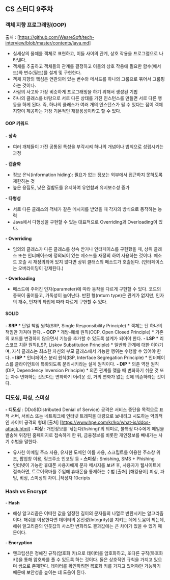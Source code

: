 ## CS 스터디 9주차

### 객체 지향 프로그래밍(OOP)
출처 : [https://github.com/WeareSoft/tech-interview/blob/master/contents/java.md]
* 실세상의 물체를 객체로 표현하고, 이들 사이의 관계, 상호 작용을 프로그램으로 나타낸다.
* 객체를 추출하고 객체들의 관계를 결정하고 이들의 상호 작용에 필요한 함수(메서드)와 변수(필드)를 설계 및 구현한다.
* 객체 지향의 핵심은 연관되어 있는 변수와 메서드를 하나의 그룹으로 묶어서 그룹핑하는 것이다.
* 사람의 사고와 가장 비슷하게 프로그래밍을 하기 위해서 생성된 기법
* 하나의 클래스를 바탕으로 서로 다른 상태를 가진 인스턴스를 만들면 서로 다른 행동을 하게 된다. 즉, 하나의 클래스가 여러 개의 인스턴스가 될 수 있다는 점이 객체 지향이 제공하는 가장 기본적인 재활용성이라고 할 수 있다.

#### OOP 키워드
  **- 상속**
  * 여러 개체들이 가진 공통된 특성을 부각시켜 하나의 개념이나 법칙으로 성립시키는 과정

  **- 캡슐화**
  * 정보 은닉(information hiding): 필요가 없는 정보는 외부에서 접근하지 못하도록 제한하는 것
  * 높은 응집도, 낮은 결합도를 유지하여 유연함과 유지보수성 증가

  **- 다형성**
  * 서로 다른 클래스의 객체가 같은 메시지를 받았을 때 각자의 방식으로 동작하는 능력
  * Java에서 다형성을 구현할 수 있는 대표적으로 Overriding과 Overloading이 있다.
  
  **- Overriding**
  - 임의의 클래스가 다른 클래스를 상속 받거나 인터페이스를 구현했을 때, 상위 클래스 또는 인터페이스에 정의되어 있는 메소드를 재정의 하여 사용하는 것이다. 메소드 호출 시 재정의되어 있지 않다면 상위 클래스의 메소드가 호출된다. (인터페이스는 오버라이딩이 강제된다.)

  **- Overloading**
  - 메소드에 주어진 인자(parameter)에 따라 동작을 다르게 구현할 수 있다. 코드의 중복이 줄어들고, 가독성이 늘어난다. 반환 형(return type)은 관계가 없지만, 인자의 개수, 인자의 타입에 따라 다르게 구현할 수 있다.

  #### SOLID
  **- SRP**
    * 단일 책임 원칙(SRP, Single Responsibility Principle)
    * 객체는 단 하나의 책임만 가져야 한다.
  **- OCP**
    * 개방-폐쇄 원칙(OCP, Open Closed Principle)
    * 기존의 코드를 변경하지 않으면서 기능을 추가할 수 있도록 설계가 되어야 한다.
  **- LSP** 
    * 리스코프 치환 원칙(LSP, Liskov Substitution Principle)
    * 일반화 관계에 대한 이야기며, 자식 클래스는 최소한 자신의 부모 클래스에서 가능한 행위는 수행할 수 있어야 한다.
  **- ISP**
    * 인터페이스 분리 원칙(ISP, Interface Segregation Principle)
    * 인터페이스를 클라이언트에 특화되도록 분리시키라는 설계 원칙이다.
  **- DIP**
    * 의존 역전 원칙(DIP, Dependency Inversion Principle)
    * 의존 관계를 맺을 때 변화하기 쉬운 것 또는 자주 변화하는 것보다는 변화하기 어려운 것, 거의 변화가 없는 것에 의존하라는 것이다.
  
### 디도싱, 피싱, 스미싱
**- 디도싱** : DDoS(Distributed Denial of Service) 공격은 서비스 중단을 목적으로 표적 서버, 서비스 또는 네트워크에 인터넷 트래픽을 대량으로 보내려고 시도하는 악의적인 사이버 공격의 형태
[출처] [https://www.hpe.com/kr/ko/what-is/ddos-attack.html]
**- 피싱** : 개인정보를 ‘낚는다(fishing)’의 의미로, 불특정 다수에게 메일을 발송해 위장된 홈페이지로 접속하게 한 뒤, 금융정보를 비롯한 개인정보를 빼내가는 사기 수법을 말한다.
* 유사한 이메일 주소 사용, 유사한 도메인 이름 사용, 스크립트를 이용한 주소창 위조, 팝업창 이용, 링크주소 인코딩 등
**- 스미싱** : Smishing, SMS + Phishing
* 인터넷이 가능한 휴대폰 사용자에게 문자 메시지를 보낸 후, 사용자가 웹사이트에 접속하면, 트로이목마를 주입해 휴대폰을 통제하는 수법
[출처] [해킹용어] 피싱, 파밍, 비싱, 스미싱의 차이..|작성자 10cripts


### Hash vs Encrypt
**- Hash**
- 해싱 알고리즘은 어떠한 값을 일정한 길이의 문자들의 나열로 반환시키는 알고리즘이다. 해쉬를 이용한다면 데이터의 온전성(Integrity)를 지키는 데에 도움이 되는데, 해쉬 알고리즘의 인풋값의 사소한 변화라도 결과값에는 큰 차이가 있을 수 있기 때문이다.

**- Encryption**
- 엔크립션은 정해진 규칙(암호화 키)으로 데이터를 암호화하고, 또다른 규칙(복호화 키)을 통해 암호화를 풀 수 있도록 하는 것이다. 둘은 상호적인 규칙을 가지고 있으며 쌍으로 존재한다. 데이터를 확인하려면 복호화 키를 가지고 있어야만 가능하기 때문에 보안성을 높이는 데 도움이 된다. 
